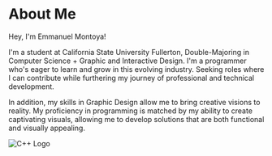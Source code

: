 # About Me

Hey, I'm Emmanuel Montoya! 

I'm a student at California State University Fullerton, Double-Majoring in Computer Science + Graphic and Interactive Design. I'm a programmer who's eager to learn and grow in this evolving industry. Seeking roles where I can contribute while furthering my journey of professional and technical development.

In addition, my skills in Graphic Design allow me to bring creative visions to reality. My proficiency in programming is matched by my ability to create captivating visuals, allowing me to develop solutions that are both functional and visually appealing.

![C++ Logo](/iCloud%Drive/Desktop/CS_Logos/C++logo.png)

